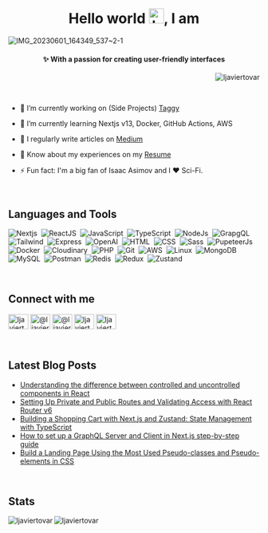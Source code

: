 <h1 align="center">Hello world <img alt="handwavegif" src="https://user-images.githubusercontent.com/39513876/112366216-8cfe7400-8cfe-11eb-8116-7d3dbae20e97.gif" width='30'/>, I am</h1>

![IMG_20230601_164349_537~2-1](https://github.com/ljaviertovar/ljaviertovar/assets/34925280/b32a7046-11f6-4be5-8019-cd13bf47b5f7)

<h4 align="center">✨ With a passion for creating user-friendly interfaces</h4>

<p align="right"> <img src="https://komarev.com/ghpvc/?username=ljaviertovar&label=Profile%20views&color=0e75b6&style=flat" alt="ljaviertovar" /> </p>

<br>

<!-- <p align="left"> <a href="https://github.com/ryo-ma/github-profile-trophy"><img src="https://github-profile-trophy.vercel.app/?username=ljaviertovar" alt="ljaviertovar" /></a> </p> -->

- 🚀 I’m currently working on (Side Projects) [Taggy](www.taggy.com.mx)
 
- 🌱 I’m currently learning Nextjs v13, Docker, GitHub Actions, AWS

- 📝 I regularly write articles on [Medium](https://medium.com/@ljaviertovar)

- 📄 Know about my experiences on my [Resume](https://docs.google.com/document/d/1Jai5UhTjmZow--Gn2cvTmLnFgpMFHzER2Stx6nF3Sjk/edit?usp=sharing)

- ⚡ Fun fact: I'm a big fan of Isaac Asimov and I ❤️ Sci-Fi.

<br>

<h2 align="left">Languages and Tools</h2>

![Nextjs](https://img.shields.io/badge/-Nextjs-010409?style=flat-square&logo=Next.js)&nbsp;
![ReactJS](https://img.shields.io/badge/-React-010409?style=flat-square&logo=react)&nbsp;
![JavaScript](https://img.shields.io/badge/-JavaScript-010409?style=flat-square&logo=javascript)&nbsp;
![TypeScript](https://img.shields.io/badge/-TypeScript-010409?style=flat-square&logo=typescript)&nbsp;
![NodeJs](https://img.shields.io/badge/-NodeJs-010409?style=flat-square&logo=Node.js&logoColor=white)&nbsp;
![GrapgQL](https://img.shields.io/badge/-GraphQL-010409?style=flat-square&logo=graphql&logoColor=white)&nbsp;
![Tailwind](https://img.shields.io/badge/-Tailwind-010409?style=flat-square&logo=tailwindcss)&nbsp;
![Express](https://img.shields.io/badge/-Express-010409?style=flat-square&logo=express)&nbsp;
![OpenAI](https://img.shields.io/badge/-OpenAi-010409?style=flat-square&logo=Openai)&nbsp;
![HTML](https://img.shields.io/badge/-HTML-010409?style=flat-square&logo=HTML5)&nbsp;
![CSS](https://img.shields.io/badge/-CSS-010409?style=flat-square&logo=CSS3&logoColor=1572B6)&nbsp;
![Sass](https://img.shields.io/badge/-Sass-010409?style=flat-square&logo=sass&logoColor=white)&nbsp;
![PupeteerJs](https://img.shields.io/badge/-PuppeteerJS-010409?style=flat-square&logo=puppeteer&logoColor=white)&nbsp;
![Docker](https://img.shields.io/badge/-Docker-010409?style=flat-square&logo=docker)&nbsp;
![Cloudinary](https://img.shields.io/badge/-Cloudinary-010409?style=flat-square&logo=Cloudinary)&nbsp;
![PHP](https://img.shields.io/badge/-PHP-010409?style=flat-square&logo=PHP)&nbsp;
![Git](https://img.shields.io/badge/-Git-010409?style=flat-square&logo=git)&nbsp;
![AWS](https://img.shields.io/badge/-AWS-010409?style=flat-square&logo=Amazonwebservices)&nbsp;
![Linux](https://img.shields.io/badge/-Linux-010409?style=flat-square&logo=linux)&nbsp;
![MongoDB](https://img.shields.io/badge/-MongoDB-010409?style=flat-square&logo=mongodb)&nbsp;
![MySQL](https://img.shields.io/badge/-MySQL-010409?style=flat-square&logo=mysql)&nbsp;
![Postman](https://img.shields.io/badge/-Postman-010409?style=flat-square&logo=postman)&nbsp;
![Redis](https://img.shields.io/badge/-Redis-010409?style=flat-square&logo=redis)&nbsp;
![Redux](https://img.shields.io/badge/-Redux-010409?style=flat-square&logo=redux)&nbsp;
![Zustand](https://img.shields.io/badge/-Zustand-010409?style=flat-square&logo=Zustand)&nbsp;

<br>

<h2 align="left">Connect with me</h2>
<p align="left">
<a href="https://linkedin.com/in/ljaviertovar" target="blank"><img align="center" src="https://raw.githubusercontent.com/rahuldkjain/github-profile-readme-generator/master/src/images/icons/Social/linked-in-alt.svg" alt="ljaviertovar" height="30" width="40" /></a>
<a href="https://medium.com/@ljaviertovar" target="blank"><img align="center" src="https://raw.githubusercontent.com/rahuldkjain/github-profile-readme-generator/master/src/images/icons/Social/medium.svg" alt="@ljaviertovar" height="30" width="40" /></a>
<a href="https://hackernoon.com/u/ljaviertovar" target="blank"><img align="center" src="https://github-production-user-asset-6210df.s3.amazonaws.com/34925280/242477326-064432c7-7a4a-4a3e-a0be-784569dd44aa.jpeg" alt="@ljaviertovar" height="30" width="40" /></a>
<a href="https://dev.to/ljaviertovar" target="blank"><img align="center" src="https://raw.githubusercontent.com/rahuldkjain/github-profile-readme-generator/master/src/images/icons/Social/devto.svg" alt="ljaviertovar" height="30" width="40" /></a>
<a href="https://twitter.com/ljaviertovar" target="blank"><img align="center" src="https://raw.githubusercontent.com/rahuldkjain/github-profile-readme-generator/master/src/images/icons/Social/twitter.svg" alt="ljaviertovar" height="30" width="40" /></a>



</p>

<br>

## Latest Blog Posts
<!-- BLOG-POST-LIST:START -->
- [Understanding the difference between controlled and uncontrolled components in React](https://javascript.plainenglish.io/understanding-the-difference-between-controlled-and-uncontrolled-components-in-react-6a7c120088b3?source=rss-ecb38392f3e8------2)
- [Setting Up Private and Public Routes and Validating Access with React Router v6](https://javascript.plainenglish.io/setting-up-private-and-public-routes-and-validating-access-with-react-router-v6-38b38c573e8e?source=rss-ecb38392f3e8------2)
- [Building a Shopping Cart with Next.js and Zustand: State Management with TypeScript](https://javascript.plainenglish.io/building-a-shopping-cart-with-zustand-a-practical-guide-to-react-state-management-with-typescript-73ec10c66fb7?source=rss-ecb38392f3e8------2)
- [How to set up a GraphQL Server and Client in Next.js step-by-step guide](https://javascript.plainenglish.io/how-to-set-up-a-graphql-server-and-client-in-next-js-step-by-step-guide-98a18088d7c6?source=rss-ecb38392f3e8------2)
- [Build a Landing Page Using the Most Used Pseudo-classes and Pseudo-elements in CSS](https://blog.bitsrc.io/build-a-landing-page-using-the-most-used-pseudo-classes-and-pseudo-elements-in-css-e4a6bfd3b6b0?source=rss-ecb38392f3e8------2)
<!-- BLOG-POST-LIST:END -->

<br>

<h2 align="left">Stats</h2>

<p>
    <span><img align="left" src="https://github-readme-stats.vercel.app/api/top-langs?username=ljaviertovar&show_icons=true&locale=en&layout=compact" alt="ljaviertovar" /></span>
    <span><img align="" src="https://github-readme-stats.vercel.app/api?username=ljaviertovar&show_icons=true&locale=en" alt="ljaviertovar" /></span>
</p>


<!-- <p>
    <a href="https://www.linkedin.com/in/ljaviertovar/" target="_blank"><img alt="LinkedIn" src="https://img.shields.io/badge/linkedin-%230077B5.svg?&style=for-the-badge&logo=linkedin&logoColor=white&link=https://www.linkedin.com/in/ljaviertovar/" /></a>
    <a href="https://medium.com/@ljaviertovar" target="_blank"><img alt="Medium" src="https://img.shields.io/badge/medium-%2312100E.svg?&style=for-the-badge&logo=medium&logoColor=white&link=https://medium.com/@ljaviertovar" /></a>
<!-- <a href="mailto:luisjavier.tovarp@gmail.com" target="_blank"><img alt="Gmail" src="https://img.shields.io/badge/-Gmail-d14836?style=for-the-badge&logo=Gmail&logoColor=white&link=mailto:luisjavier.tovarp@gmail.com)" /></a> 
</p> -->

<!-- ### :new_moon_with_face: My latest posts
<ul>
  <li>
    <a href="https://betterprogramming.pub/developing-reusable-and-customizable-modals-with-react-and-typescript-9f6217c76f07">
      <b>Developing Reusable and Customizable Modals With React and TypeScript</b>
    </a>
  </li>
  <li>
    <a href="https://blog.bitsrc.io/build-a-blog-with-react-and-markdown-files-30d969ce62d5">
      <b>Build a Blog with React and Markdown files</b>
    </a>
  </li>
   <li>
    <a href="https://medium.com/better-programming/autocomplete-search-component-with-react-and-typescript-94fa0e21fa04">
      <b>Autocomplete Search Component With React and TypeScript</b>
    </a>
  </li>
 </ul>  -->
  
 
